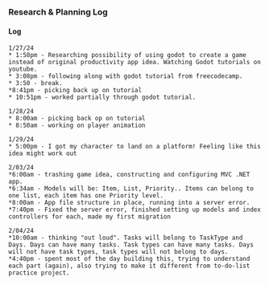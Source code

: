 ### Research & Planning Log

#### Log
    1/27/24
    * 1:58pm - Researching possibility of using godot to create a game instead of original productivity app idea. Watching Godot tutorials on youtube.
    * 3:08pm - following along with godot tutorial from freecodecamp.
    * 3:50 - break.
    *8:41pm - picking back up on tutorial
    * 10:51pm - worked partially through godot tutorial.
    
    1/28/24
    * 8:00am - picking back op on tutorial
    * 8:50am - working on player animation
    
    1/29/24
    * 5:00pm - I got my character to land on a platform! Feeling like this idea might work out
    
    2/03/24
    *6:00am - trashing game idea, constructing and configuring MVC .NET app.
    *6:34am - Models will be: Item, List, Priority.. Items can belong to one list, each item has one Priority level.
    *8:00am - App file structure in place, running into a server error.
    *7:40pm - Fixed the server error, finished setting up models and index controllers for each, made my first migration

    2/04/24
    *10:00am - thinking "out loud". Tasks will belong to TaskType and Days. Days can have many tasks. Task types can have many tasks. Days will not have task types, task types will not belong to days.
    *4:40pm - spent most of the day building this, trying to understand each part (again), also trying to make it different from to-do-list practice project.